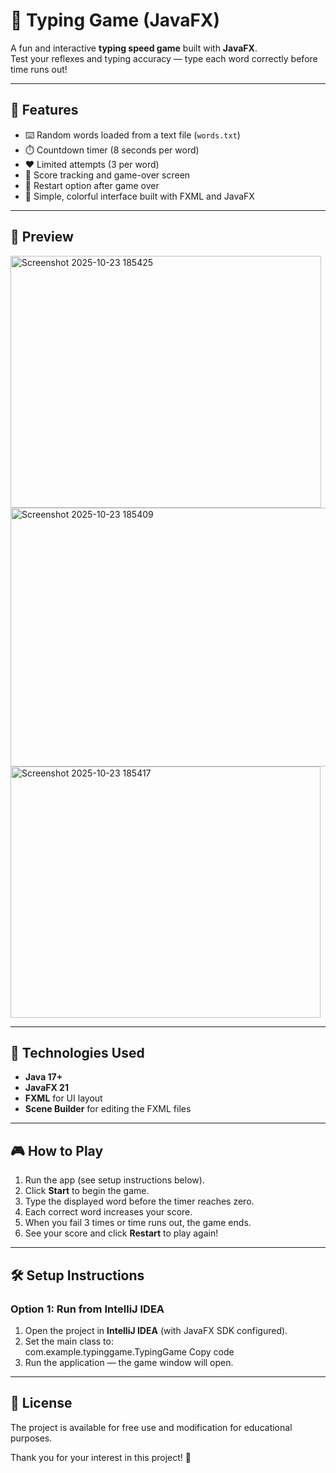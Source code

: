 # 🎯 Typing Game (JavaFX)

A fun and interactive **typing speed game** built with **JavaFX**.  
Test your reflexes and typing accuracy — type each word correctly before time runs out!

---

## 🚀 Features
- ⌨️ Random words loaded from a text file (`words.txt`)
- ⏱️ Countdown timer (8 seconds per word)
- ❤️ Limited attempts (3 per word)
- 🧮 Score tracking and game-over screen
- 🔁 Restart option after game over
- 🎨 Simple, colorful interface built with FXML and JavaFX

---

## 📸 Preview
<img width="497" height="403" alt="Screenshot 2025-10-23 185425" src="https://github.com/user-attachments/assets/0bdd3d41-3a22-47e2-9abd-c19f936b3e9d" />

<img width="506" height="414" alt="Screenshot 2025-10-23 185409" src="https://github.com/user-attachments/assets/0e068cd8-ff1f-4fa1-83cc-9bc24a3b14ee" />

<img width="496" height="402" alt="Screenshot 2025-10-23 185417" src="https://github.com/user-attachments/assets/4d26c9c8-7f73-43e6-a3d0-b1b0a068d06d" />






---


## 🧩 Technologies Used
- **Java 17+**
- **JavaFX 21**
- **FXML** for UI layout
- **Scene Builder**  for editing the FXML files

---

## 🎮 How to Play
1. Run the app (see setup instructions below).  
2. Click **Start** to begin the game.  
3. Type the displayed word before the timer reaches zero.  
4. Each correct word increases your score.  
5. When you fail 3 times or time runs out, the game ends.  
6. See your score and click **Restart** to play again!

---

## 🛠️ Setup Instructions

### Option 1: Run from IntelliJ IDEA
1. Open the project in **IntelliJ IDEA** (with JavaFX SDK configured).  
2. Set the main class to:  
com.example.typinggame.TypingGame
Copy code
3. Run the application — the game window will open.


---

## 📄 License

The project is available for free use and modification for educational purposes.

Thank you for your interest in this project! 🚀
